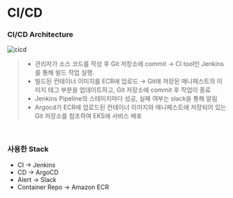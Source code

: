# CI/CD

### CI/CD Architecture
![cicd](https://user-images.githubusercontent.com/59479926/209446164-5d67698c-6fe6-4c94-8f7f-011d25a8c715.jpg)
> - 관리자가 소스 코드를 작성 후 Git 저장소에 commit →  CI tool인 Jenkins를 통해 빌드 작업 실행.
> - 빌드된 컨테이너 이미지를 ECR에 업로드 → Git에 저장된 매니페스트의 이미지 태그 부분을 업데이트하고, Git 저장소에 commit 후 작업이 종료
> - Jenkins Pipeline의 스테이지마다 성공, 실패 여부는 slack을 통해 알림
> - Argocd가 ECR에 업로드된 컨테이너 이미지와 매니페스트에 저장되어 있는 Git 저장소를 참조하여 EKS에 서비스 배포

</br>

### 사용한 Stack
- CI -> Jenkins
- CD -> ArgoCD
- Alert -> Slack
- Container Repo -> Amazon ECR
